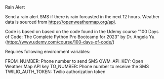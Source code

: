 Rain Alert

Send a rain alert SMS if there is rain forcasted in the next 12 hours. 
Weather data is sourced from https://openweathermap.org/api.

Code is based on based on the code found in the Udemy course 
"100 Days of Code: The Complete Python Pro Bootcamp for 2023" 
by Dr. Angela Yu. (https://www.udemy.com/course/100-days-of-code/)

Requires following environment variables:

FROM_NUMBER: Phone number to send SMS
OWM_API_KEY: Open Weather Map API key
TO_NUMBER: Phone number to receive the SMS
TWILIO_AUTH_TOKEN: Twilio authorization token
